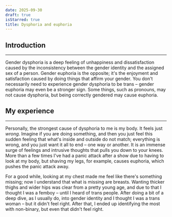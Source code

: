 ```yaml
---
date: 2025-09-30
draft: true
isStarred: true
title: Dysphoria and euphoria
---
```

## Introduction
---
Gender dysphoria is a deep feeling of unhappiness and dissatisfaction caused by the inconsistency between the gender identity and the assigned sex of a person. Gender euphoria is the opposite; it's the enjoyment and satisfaction caused by doing things that affirm your gender. You don't necessarily need to experience gender dysphoria to be trans – gender euphoria may even be a stronger sign. Some things, such as pronouns, may not cause dysphoria, but being correctly gendered may cause euphoria.


## My experience
---
Personally, the strongest cause of dysphoria to me is my body. It feels just *wrong*. Imagine if you are doing something, and then you just feel this sudden feeling that what's inside and outside do not match; everything is wrong, and you just want it all to end – one way or another. It is an immense surge of feelings and intrusive thoughts that pulls you down to your knees. More than a few times I've had a panic attack after a show due to having to look at my body, but shaving my legs, for example, causes euphoria, which pushes the panic attack away.

For a good while, looking at my chest made me feel like there's something missing; now I understand that what is missing are breasts. Wanting thicker thighs and wider hips was clear from a pretty young age, and due to that I thought I was a femboy – until I heard of trans people. After doing a bit of a deep dive, as I usually do, into gender identity and I thought I was a trans woman – but it didn't feel right. After that, I ended up identifying the most with non-binary, but even that didn't feel right.
